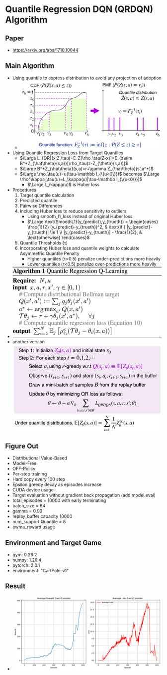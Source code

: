 # Quantile Regression DQN (QRDQN) Algorithm
## Paper
* https://arxiv.org/abs/1710.10044
## Main Algorithm
* Using quantile to express distribution to avoid any projection of adoption
  * ![Quantile](Quantile.png)
* Using Quantile Regression Loss from Target Quantiles
  * $\Large L_{QR}(x;Z,\tau)=E_Z[\rho_\tau(Z-x)]=E_{z\sim B^*Z_{\hat\theta}(s,a)}[\rho_\tau(z-Z_{\theta}(s,a))]$
  * $`\Large B^*Z_{\hat\theta}(s,a)=r+\gamma Z_{\hat\theta}(s',a^*)`$
  * $\Large \rho_\tau(u)=u(\tau-\mathbb I_{\{u<0\}})$ becomes $\Large \rho^\kappa_\tau(u)=L_\kappa(u)|\tau-\mathbb I_{\{u<0\}}|$
    * $\Large L_\kappa(u)$ is Huber loss
* Procedures
  1. Target quantile calculation
  2. Predicted quantile
  3. Pairwise Differences
  4. Including Huber loss to reduce sensitivity to outliers
       * Using smooth_l1_loss instead of original Huber loss
       * $`\Large \text{SmoothL1}(y_{predict},y_{trueth}) =
\begin{cases}
\frac{1}{2} (y_{predict}-y_{trueth})^2, & \text{if } |y_{predict}-y_{trueth}| \le 1 \\
|y_{predict}-y_{trueth}| - \frac{1}{2}, & \text{otherwise}
\end{cases}`$
  1. Quantile Thresholds (τ)
  2. Incorporating Huber loss and quantile weights to calculate Asymmetric Quantile Penalty 
        * Higher quantiles (τ>0.5) penalize under-predictions more heavily
        * Lower quantiles (τ<0.5) penalize over-predictions more heavily
* ![QRDQN-Algorithm](QRDQN.png)
* another version ![QRDQN-Algorithm1](QRDQN-1.png)
## Figure Out
* Distributional Value-Based
* Model-Free
* OFF-Policy
* Per-step training
* Hard copy every 100 step
* Epsilon greedy decay as episodes increase
* CUDA device usage
* Target evaluation without gradient back propagation (add model.eval)
* total_episodes = 10000 with early terminating
* batch_size = 64
* gamma      = 0.99
* replay_buffer capacity 10000
* num_support Quantile = 8
* ewma_reward usage
## Environment and Target Game
* gym: 0.26.2
* numpy: 1.26.4 
* pytorch: 2.0.1 
* environment: "CartPole-v1"
## Result
* ![QRDQN](QRDQN_plot-whole.png)
